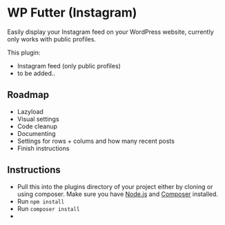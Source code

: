 # WP Futter (Instagram)

Easily display your Instagram feed on your WordPress website, currently only works with public profiles.

This plugin:
 - Instagram feed (only public profiles)
 - to be added..

## Roadmap

 - Lazyload
 - Visual settings
 - Code cleanup
 - Documenting
 - Settings for rows + colums and how many recent posts
 - Finish instructions

## Instructions

- Pull this into the plugins directory of your project either by cloning or using composer. Make sure you have [Node.js](https://nodejs.org/) and [Composer](https://getcomposer.org) installed. 
- Run `npm install`
- Run `composer install`
- 